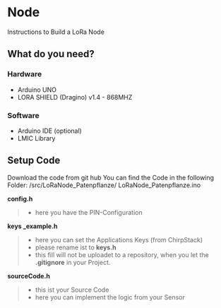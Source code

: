 # Node
Instructions to Build a LoRa Node

## What do you need?
### Hardware

- Arduino UNO
- LORA SHIELD (Dragino) v1.4 - 868MHZ

### Software
- Arduino IDE (optional)
- LMIC Library

## Setup Code
Download the code from git hub
You can find the Code in the following Folder:
/src/LoRaNode_Patenpflanze/
LoRaNode_Patenpflanze.ino

**config.h**
> - here you have the PIN-Configuration


**keys _example.h**
> - here you can set the Applications Keys (from ChirpStack)
> - please rename ist to **keys.h**
> - this fill will not be uploadet to a repository, when you let the **.gitignore** in your Project.


**sourceCode.h**
> - this ist your Source Code
> - here you can implement the logic from your Sensor
<!--stackedit_data:
eyJoaXN0b3J5IjpbMjM1NTY4NzEzLC0zNTAyMDQzOF19
-->